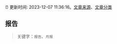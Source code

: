:alarm_clock: 更新时间: 2023-12-07 11:36:16。[文章来源](/README.md)、[文章分类](/TAGS.md)

## 报告


> 关键字：`报告`、`月报`



